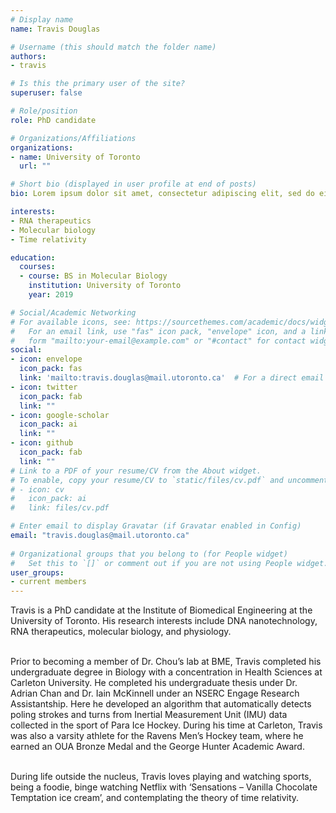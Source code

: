 ```yaml
---
# Display name
name: Travis Douglas

# Username (this should match the folder name)
authors:
- travis

# Is this the primary user of the site?
superuser: false

# Role/position
role: PhD candidate

# Organizations/Affiliations
organizations:
- name: University of Toronto
  url: ""

# Short bio (displayed in user profile at end of posts)
bio: Lorem ipsum dolor sit amet, consectetur adipiscing elit, sed do eiusmod tempor incididunt

interests:
- RNA therapeutics
- Molecular biology
- Time relativity

education:
  courses:
  - course: BS in Molecular Biology
    institution: University of Toronto
    year: 2019

# Social/Academic Networking
# For available icons, see: https://sourcethemes.com/academic/docs/widgets/#icons
#   For an email link, use "fas" icon pack, "envelope" icon, and a link in the
#   form "mailto:your-email@example.com" or "#contact" for contact widget.
social:
- icon: envelope
  icon_pack: fas
  link: 'mailto:travis.douglas@mail.utoronto.ca'  # For a direct email link, use "mailto:test@example.org".
- icon: twitter
  icon_pack: fab
  link: ""
- icon: google-scholar
  icon_pack: ai
  link: ""
- icon: github
  icon_pack: fab
  link: ""
# Link to a PDF of your resume/CV from the About widget.
# To enable, copy your resume/CV to `static/files/cv.pdf` and uncomment the lines below.  
# - icon: cv
#   icon_pack: ai
#   link: files/cv.pdf

# Enter email to display Gravatar (if Gravatar enabled in Config)
email: "travis.douglas@mail.utoronto.ca"
  
# Organizational groups that you belong to (for People widget)
#   Set this to `[]` or comment out if you are not using People widget.  
user_groups:
- current members
---
```


Travis is a PhD candidate at the Institute of Biomedical Engineering at the University of Toronto. His research interests include DNA nanotechnology, RNA therapeutics, molecular biology, and physiology.<br><br>

Prior to becoming a member of Dr. Chou’s lab at BME, Travis completed his undergraduate degree in Biology with a concentration in Health Sciences at Carleton University. He completed his undergraduate thesis under Dr. Adrian Chan and Dr. Iain McKinnell under an NSERC Engage Research Assistantship. Here he developed an algorithm that automatically detects poling strokes and turns from Inertial Measurement Unit (IMU) data collected in the sport of Para Ice Hockey. During his time at Carleton, Travis was also a varsity athlete for the Ravens Men’s Hockey team, where he earned an OUA Bronze Medal and the George Hunter Academic Award.<br><br>

During life outside the nucleus, Travis loves playing and watching sports, being a foodie, binge watching Netflix with ‘Sensations – Vanilla Chocolate Temptation ice cream’, and contemplating the theory of time relativity.